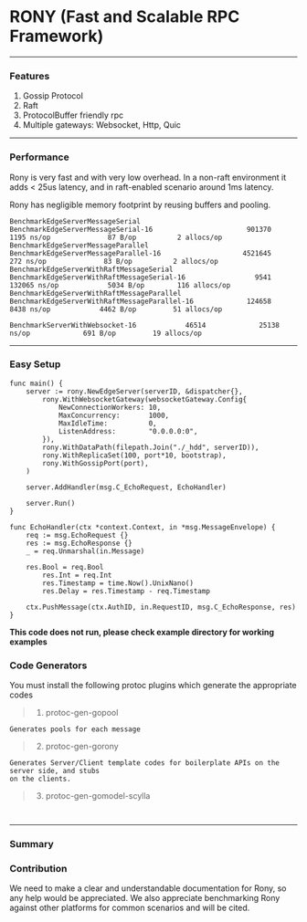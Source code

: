 # RONY  **(Fast and Scalable RPC Framework)**

---
### Features
1. Gossip Protocol
2. Raft
3. ProtocolBuffer friendly rpc
4. Multiple gateways: Websocket, Http, Quic

---
### Performance
Rony is very fast and with very low overhead. In a non-raft environment it adds < 25us latency, and
in raft-enabled scenario around 1ms latency.

Rony has negligible memory footprint by reusing buffers and pooling.

```commandline
BenchmarkEdgeServerMessageSerial
BenchmarkEdgeServerMessageSerial-16                       901370              1195 ns/op              87 B/op          2 allocs/op
BenchmarkEdgeServerMessageParallel
BenchmarkEdgeServerMessageParallel-16                    4521645               272 ns/op              83 B/op          2 allocs/op
BenchmarkEdgeServerWithRaftMessageSerial
BenchmarkEdgeServerWithRaftMessageSerial-16                 9541            132065 ns/op            5034 B/op        116 allocs/op
BenchmarkEdgeServerWithRaftMessageParallel
BenchmarkEdgeServerWithRaftMessageParallel-16             124658              8438 ns/op            4462 B/op         51 allocs/op

BenchmarkServerWithWebsocket-16            46514             25138 ns/op             691 B/op         19 allocs/op
```

---
### Easy Setup
```
func main() {
    server := rony.NewEdgeServer(serverID, &dispatcher{},
    	rony.WithWebsocketGateway(websocketGateway.Config{
    		NewConnectionWorkers: 10,
    		MaxConcurrency:       1000,
    		MaxIdleTime:          0,
    		ListenAddress:        "0.0.0.0:0",
    	}),
    	rony.WithDataPath(filepath.Join("./_hdd", serverID)),
    	rony.WithReplicaSet(100, port*10, bootstrap),
    	rony.WithGossipPort(port),
    )
 
    server.AddHandler(msg.C_EchoRequest, EchoHandler)
    
    server.Run()
}

func EchoHandler(ctx *context.Context, in *msg.MessageEnvelope) {
    req := msg.EchoRequest {}
    res := msg.EchoResponse {}
    _ = req.Unmarshal(in.Message)

    res.Bool = req.Bool
    	res.Int = req.Int
    	res.Timestamp = time.Now().UnixNano()
    	res.Delay = res.Timestamp - req.Timestamp
    
    ctx.PushMessage(ctx.AuthID, in.RequestID, msg.C_EchoResponse, res)
}
```
**This code does not run, please check example directory for working examples**

### Code Generators
You must install the following protoc plugins which generate the appropriate codes
> 1. protoc-gen-gopool
```
Generates pools for each message
```
> 2. protoc-gen-gorony
``` 
Generates Server/Client template codes for boilerplate APIs on the server side, and stubs
on the clients.
```
> 3. protoc-gen-gomodel-scylla
```
 
```
---
### Summary

### Contribution
We need to make a clear and understandable documentation for Rony, so any help would be appreciated. We also appreciate benchmarking Rony 
against other platforms for common scenarios and will be cited.



